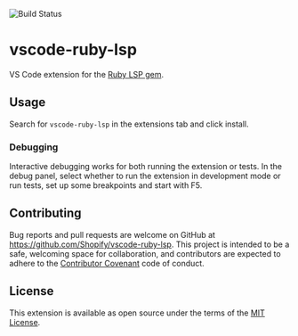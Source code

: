 ![Build Status](https://github.com/Shopify/vscode-ruby-lsp/workflows/CI/badge.svg)

# vscode-ruby-lsp

VS Code extension for the [Ruby LSP gem](https://github.com/Shopify/ruby-lsp).

## Usage

Search for `vscode-ruby-lsp` in the extensions tab and click install.

### Debugging

Interactive debugging works for both running the extension or tests. In the debug panel, select whether to run the extension in development mode or run tests, set up some breakpoints and start with F5.

## Contributing

Bug reports and pull requests are welcome on GitHub at https://github.com/Shopify/vscode-ruby-lsp.
This project is intended to be a safe, welcoming space for collaboration, and contributors
are expected to adhere to the
[Contributor Covenant](https://github.com/Shopify/vscode-ruby-lsp/blob/main/CODE_OF_CONDUCT.md)
code of conduct.

## License

This extension is available as open source under the terms of the
[MIT License](https://github.com/Shopify/vscode-ruby-lsp/blob/main/LICENSE.txt).
